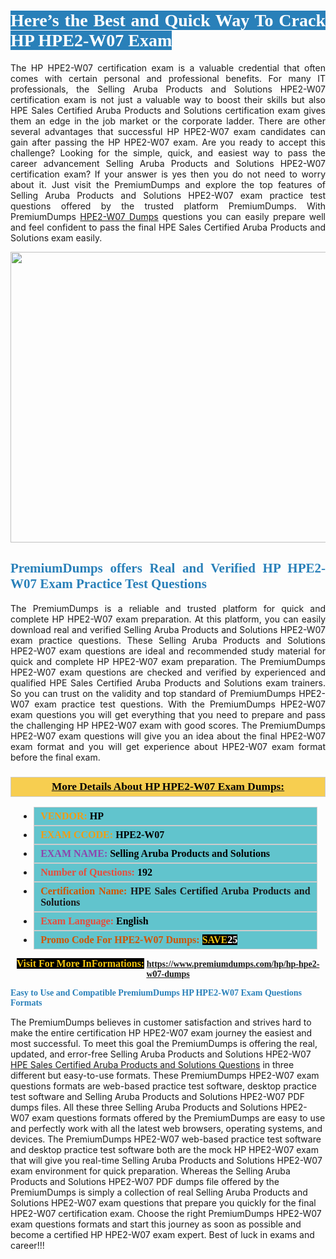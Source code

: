 <h1 style="text-align: justify;"><span style="color:#ffffff;"><span style="font-family:Georgia,serif;"><strong><span style="background-color:#2980b9;">Here’s the Best and Quick Way To Crack HP HPE2-W07 Exam</span></strong></span></span></h1>

<p style="text-align: justify;">The HP HPE2-W07 certification exam is a valuable credential that often comes with certain personal and professional benefits. For many IT professionals, the Selling Aruba Products and Solutions HPE2-W07 certification exam is not just a valuable way to boost their skills but also HPE Sales Certified Aruba Products and Solutions certification exam gives them an edge in the job market or the corporate ladder. There are other several advantages that successful HP HPE2-W07 exam candidates can gain after passing the HP HPE2-W07 exam. Are you ready to accept this challenge? Looking for the simple, quick, and easiest way to pass the career advancement Selling Aruba Products and Solutions HPE2-W07 certification exam? If your answer is yes then you do not need to worry about it. Just visit the PremiumDumps and explore the top features of Selling Aruba Products and Solutions HPE2-W07 exam practice test questions offered by the trusted platform PremiumDumps. With PremiumDumps <a href="https://www.premiumdumps.com/hp/hp-hpe2-w07-dumps">HPE2-W07 Dumps</a> questions you can easily prepare well and feel confident to pass the final HPE Sales Certified Aruba Products and Solutions exam easily.</p>

<p style="text-align: center;"><a href="https://www.premiumdumps.com/hp/hp-hpe2-w07-dumps"><img alt="" src="https://i.imgur.com/KJGzbJ2.jpeg" style="width: 700px; height: 465px;" /></a></p>

<h2 style="text-align: justify;"><span style="color:#2980b9;"><span style="font-family:Georgia,serif;"><strong>PremiumDumps offers Real and Verified HP HPE2-W07 Exam Practice Test Questions</strong></span></span></h2>

<p style="text-align: justify;">The PremiumDumps is a reliable and trusted platform for quick and complete HP HPE2-W07 exam preparation. At this platform, you can easily download real and verified Selling Aruba Products and Solutions HPE2-W07 exam practice questions. These Selling Aruba Products and Solutions HPE2-W07 exam questions are ideal and recommended study material for quick and complete HP HPE2-W07 exam preparation. The PremiumDumps HPE2-W07 exam questions are checked and verified by experienced and qualified HPE Sales Certified Aruba Products and Solutions exam trainers. So you can trust on the validity and top standard of PremiumDumps HPE2-W07 exam practice test questions. With the PremiumDumps HPE2-W07 exam questions you will get everything that you need to prepare and pass the challenging HP HPE2-W07 exam with good scores. The PremiumDumps HPE2-W07 exam questions will give you an idea about the final HPE2-W07 exam format and you will get experience about HPE2-W07 exam format before the final exam.</p>

<h3 style="background: #f7ce50; border: 1px solid rgb(204, 204, 204); padding: 5px 10px; text-align: center;"><span style="font-family:Georgia,serif;"><u><u><span style="color:#000000;"><span style="font-size:11pt"><span style="line-height:normal"><b><span style="font-size:13.0pt"><span cambria="">More Details About HP HPE2-W07 Exam Dumps:</span></span></b></span></span></span></u></u></span></h3>

<ul>
	<li style="margin:0cm 10pt">
	<div style="background:#61c4cd; border: 1px solid rgb(204, 204, 204); padding: 5px 10px; text-align: justify;"><span style="font-family:Georgia,serif;"><span style="font-size:11pt"><span style="line-height:normal"><b><span style="font-size:12.0pt"><span new="" roman="" times=""><span style="color:#f39c12;">VENDOR:</span> <span style="color:#000000;">HP</span></span></span></b></span></span></span></div>
	</li>
	<li style="margin:0cm 10pt">
	<div style="background: #61c4cd; border: 1px solid rgb(204, 204, 204); padding: 5px 10px; text-align: justify;"><span style="font-family:Georgia,serif;"><span style="font-size:11pt"><span style="line-height:normal"><b><span style="font-size:12.0pt"><span new="" roman="" times=""><span style="color:#f39c12;">EXAM CCODE:</span> <span style="color:#000000;">HPE2-W07</span></span></span></b></span></span></span></div>
	</li>
	<li style="margin:0cm 10pt">
	<div style="background: #61c4cd; border: 1px solid rgb(204, 204, 204); padding: 5px 10px; text-align: justify;"><span style="font-family:Georgia,serif;"><span style="font-size:11pt"><span style="line-height:normal"><b><span style="font-size:12.0pt"><span new="" roman="" times=""><span style="color:#8e44ad;">EXAM NAME:</span> <span style="color:#000000;">Selling Aruba Products and Solutions</span></span></span></b></span></span></span></div>
	</li>
	<li style="margin:0cm 10pt">
	<div style="background: #61c4cd; border: 1px solid rgb(204, 204, 204); padding: 5px 10px;"><span style="font-family:Georgia,serif;"><span style="font-size:11pt"><span style="line-height:normal"><b><span style="font-size:12.0pt"><span new="" roman="" times=""><span style="color:#e74c3c;">Number of Questions:</span><span style="color:#000000;"><span style="color:#f1c40f;"> </span>192</span></span></span></b></span></span></span></div>
	</li>
	<li style="margin:0cm 10pt">
	<div style="background: #61c4cd; border: 1px solid rgb(204, 204, 204); padding: 5px 10px; text-align: justify;"><span style="font-family:Georgia,serif;"><span style="font-size:11pt"><span style="line-height:normal"><b><span style="font-size:12.0pt"><span new="" roman="" times=""><span style="color:#d35400;">Certification Name:</span> HPE Sales Certified Aruba Products and Solutions</span></span></b></span></span></span></div>
	</li>
	<li style="margin:0cm 10pt">
	<div style="background: #61c4cd; border: 1px solid rgb(204, 204, 204); padding: 5px 10px; text-align: justify;"><span style="font-family:Georgia,serif;"><span style="font-size:11pt"><span style="line-height:normal"><b><span style="font-size:12.0pt"><span new="" roman="" times=""><span style="color:#e74c3c;">Exam Language:</span> <span style="color:#000000;">English</span></span></span></b></span></span></span></div>
	</li>
	<li style="margin:0cm 10pt">
	<div style="background: #61c4cd; border: 1px solid rgb(204, 204, 204); padding: 5px 10px;"><span style="font-family:Georgia,serif;"><span style="font-size:11pt"><span style="line-height:normal"><b><span style="font-size:12.0pt"><span new="" roman="" times=""><span style="color:#d35400;">Promo Code For HPE2-W07 Dumps:</span><span style="color:#f1c40f;"> <span style="background-color:#000000;">SAVE</span></span><span style="color:#ffffff;"><span style="background-color:#000000;">25</span></span></span></span></b></span></span></span></div>
	</li>
</ul>

<p style="text-align: center;"><span style="font-family:Georgia,serif;"><strong><span style="font-size:16px;"><span style="color:#f1c40f;"><span style="background-color:#000000;">Visit For More InFormations:</span></span></span> <a href="https://www.premiumdumps.com/hp/hp-hpe2-w07-dumps">https://www.premiumdumps.com/hp/hp-hpe2-w07-dumps</a></strong></span></p>

<p><span style="color:#2980b9;"><span style="font-family:Georgia,serif;"><strong><strong><strong>Easy to Use and Compatible PremiumDumps HP HPE2-W07 Exam Questions Formats</strong></strong></strong></span></span></p>

<p>The PremiumDumps believes in customer satisfaction and strives hard to make the entire certification HP HPE2-W07 exam journey the easiest and most successful. To meet this goal the PremiumDumps is offering the real, updated, and error-free Selling Aruba Products and Solutions HPE2-W07 <a href="https://www.premiumdumps.com/hp/hpe-sales-certified-dumps">HPE Sales Certified Aruba Products and Solutions Questions</a> in three different but easy-to-use formats. These PremiumDumps HPE2-W07 exam questions formats are web-based practice test software, desktop practice test software and Selling Aruba Products and Solutions HPE2-W07 PDF dumps files. All these three Selling Aruba Products and Solutions HPE2-W07 exam questions formats offered by the PremiumDumps are easy to use and perfectly work with all the latest web browsers, operating systems, and devices. The PremiumDumps HPE2-W07 web-based practice test software and desktop practice test software both are the mock HP HPE2-W07 exam that will give you real-time Selling Aruba Products and Solutions HPE2-W07 exam environment for quick preparation. Whereas the Selling Aruba Products and Solutions HPE2-W07 PDF dumps file offered by the PremiumDumps is simply a collection of real Selling Aruba Products and Solutions HPE2-W07 exam questions that prepare you quickly for the final HPE2-W07 certification exam. Choose the right PremiumDumps HPE2-W07 exam questions formats and start this journey as soon as possible and become a certified HP HPE2-W07 exam expert. Best of luck in exams and career!!!</p>

